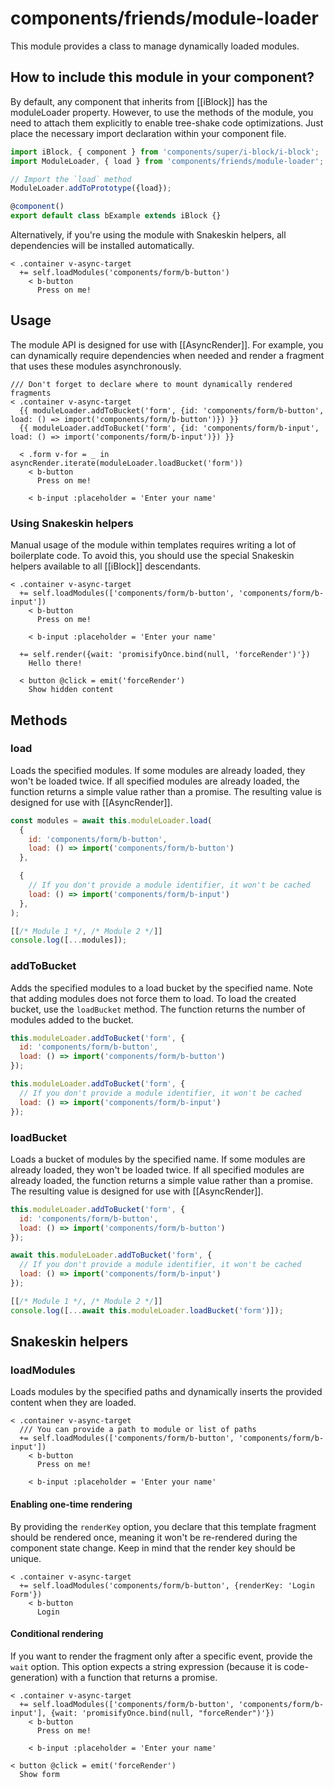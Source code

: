 # components/friends/module-loader

This module provides a class to manage dynamically loaded modules.

## How to include this module in your component?

By default, any component that inherits from [[iBlock]] has the moduleLoader property.
However, to use the methods of the module, you need to attach them explicitly to enable tree-shake code optimizations.
Just place the necessary import declaration within your component file.

```typescript
import iBlock, { component } from 'components/super/i-block/i-block';
import ModuleLoader, { load } from 'components/friends/module-loader';

// Import the `load` method
ModuleLoader.addToPrototype({load});

@component()
export default class bExample extends iBlock {}
```

Alternatively, if you're using the module with Snakeskin helpers, all dependencies will be installed automatically.

```
< .container v-async-target
  += self.loadModules('components/form/b-button')
    < b-button
      Press on me!
```

## Usage

The module API is designed for use with [[AsyncRender]].
For example, you can dynamically require dependencies when needed and render a fragment that uses these modules asynchronously.

```
/// Don't forget to declare where to mount dynamically rendered fragments
< .container v-async-target
  {{ moduleLoader.addToBucket('form', {id: 'components/form/b-button', load: () => import('components/form/b-button')}) }}
  {{ moduleLoader.addToBucket('form', {id: 'components/form/b-input', load: () => import('components/form/b-input')}) }}

  < .form v-for = _ in asyncRender.iterate(moduleLoader.loadBucket('form'))
    < b-button
      Press on me!

    < b-input :placeholder = 'Enter your name'
```

### Using Snakeskin helpers

Manual usage of the module within templates requires writing a lot of boilerplate code.
To avoid this, you should use the special Snakeskin helpers available to all [[iBlock]] descendants.


```
< .container v-async-target
  += self.loadModules(['components/form/b-button', 'components/form/b-input'])
    < b-button
      Press on me!

    < b-input :placeholder = 'Enter your name'

  += self.render({wait: 'promisifyOnce.bind(null, 'forceRender')'})
    Hello there!

  < button @click = emit('forceRender')
    Show hidden content
```

## Methods

### load

Loads the specified modules.
If some modules are already loaded, they won't be loaded twice.
If all specified modules are already loaded, the function returns a simple value rather than a promise.
The resulting value is designed for use with [[AsyncRender]].

```js
const modules = await this.moduleLoader.load(
  {
    id: 'components/form/b-button',
    load: () => import('components/form/b-button')
  },

  {
    // If you don't provide a module identifier, it won't be cached
    load: () => import('components/form/b-input')
  },
);

[[/* Module 1 */, /* Module 2 */]]
console.log([...modules]);
```

### addToBucket

Adds the specified modules to a load bucket by the specified name.
Note that adding modules does not force them to load. To load the created bucket, use the `loadBucket` method.
The function returns the number of modules added to the bucket.


```js
this.moduleLoader.addToBucket('form', {
  id: 'components/form/b-button',
  load: () => import('components/form/b-button')
});

this.moduleLoader.addToBucket('form', {
  // If you don't provide a module identifier, it won't be cached
  load: () => import('components/form/b-input')
});
```

### loadBucket

Loads a bucket of modules by the specified name.
If some modules are already loaded, they won't be loaded twice.
If all specified modules are already loaded, the function returns a simple value rather than a promise.
The resulting value is designed for use with [[AsyncRender]].

```js
this.moduleLoader.addToBucket('form', {
  id: 'components/form/b-button',
  load: () => import('components/form/b-button')
});

await this.moduleLoader.addToBucket('form', {
  // If you don't provide a module identifier, it won't be cached
  load: () => import('components/form/b-input')
});

[[/* Module 1 */, /* Module 2 */]]
console.log([...await this.moduleLoader.loadBucket('form')]);
```

## Snakeskin helpers

### loadModules

Loads modules by the specified paths and dynamically inserts the provided content when they are loaded.

```
< .container v-async-target
  /// You can provide a path to module or list of paths
  += self.loadModules(['components/form/b-button', 'components/form/b-input'])
    < b-button
      Press on me!

    < b-input :placeholder = 'Enter your name'
```

#### Enabling one-time rendering

By providing the `renderKey` option, you declare that this template fragment should be rendered once,
meaning it won't be re-rendered during the component state change. Keep in mind that the render key should be unique.

```
< .container v-async-target
  += self.loadModules('components/form/b-button', {renderKey: 'Login Form'})
    < b-button
      Login
```

#### Conditional rendering

If you want to render the fragment only after a specific event, provide the `wait` option.
This option expects a string expression (because it is code-generation) with a function that returns a promise.

```
< .container v-async-target
  += self.loadModules(['components/form/b-button', 'components/form/b-input'], {wait: 'promisifyOnce.bind(null, "forceRender")'})
    < b-button
      Press on me!

    < b-input :placeholder = 'Enter your name'

< button @click = emit('forceRender')
  Show form
```
